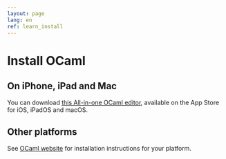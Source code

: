 ```yaml
---
layout: page
lang: en
ref: learn_install
---
```


# Install OCaml

## On iPhone, iPad and Mac

You can download [this All-in-one OCaml editor]((https://apps.apple.com/app/ocaml-learn-code/id1547506826)), available on the App Store for iOS, iPadOS and macOS.

## Other platforms

See [OCaml website](https://ocaml.org/docs/install.html) for installation instructions for your platform.


